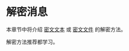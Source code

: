 # 解密消息

本章节中将介绍 [密文文本](decrypting-message-text.md) 或 [密文文件](decrypting-message-file.md) 的解密方法。

解密方法推荐都学习。